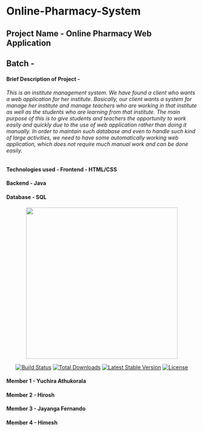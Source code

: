 # Online-Pharmacy-System

## Project Name - Online Pharmacy Web Application

## Batch - 

#### Brief Description of Project - 
###### This is an institute management system. We have found a client who wants a web application for her institute. Basically, our client wants a system for manage her institute and manage teachers who are working in that institute as well as the students who are learning from that institute. The main purpose of this is to give students and teachers the opportunity to work easily and quickly due to the use of web application rather than doing it manually. In order to maintain such database and even to handle such kind of large activities, we need to have some automatically working web application, which does not require much manual work and can be done easily.

#### Technologies used - Frontend - HTML/CSS
####                     Backend  - Java
####                     Database - SQL
 <p align="center"><a href="https://laravel.com" target="_blank"><img src="https://raw.githubusercontent.com/laravel/art/master/logo-lockup/5%20SVG/2%20CMYK/1%20Full%20Color/laravel-logolockup-cmyk-red.svg" width="400"></a></p>

<p align="center">
<a href="https://travis-ci.org/laravel/framework"><img src="https://travis-ci.org/laravel/framework.svg" alt="Build Status"></a>
<a href="https://packagist.org/packages/laravel/framework"><img src="https://img.shields.io/packagist/dt/laravel/framework" alt="Total Downloads"></a>
<a href="https://packagist.org/packages/laravel/framework"><img src="https://img.shields.io/packagist/v/laravel/framework" alt="Latest Stable Version"></a>
<a href="https://packagist.org/packages/laravel/framework"><img src="https://img.shields.io/packagist/l/laravel/framework" alt="License"></a>
</p>


#### Member 1 - Yuchira Athukorala

#### Member 2 - Hirosh

#### Member 3 - Jayanga Fernando

#### Member 4 - Himesh 


